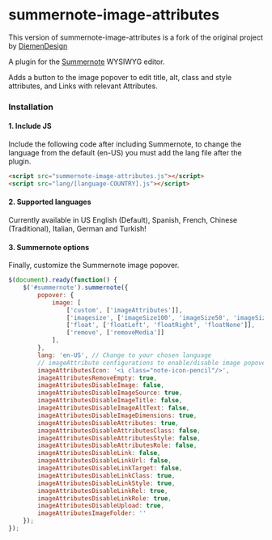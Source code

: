 # summernote-image-attributes

This version of summernote-image-attributes is a fork of the original project by [DiemenDesign](https://github.com/DiemenDesign/summernote-image-attributes)

A plugin for the [Summernote](https://github.com/summernote/summernote/) WYSIWYG editor.

Adds a button to the image popover to edit title, alt, class and style attributes, and Links with relevant Attributes.

### Installation

#### 1. Include JS

Include the following code after including Summernote, to change the language from the default (en-US) you must add the lang file after the plugin.

````html
<script src="summernote-image-attributes.js"></script>
<script src="lang/[language-COUNTRY].js"></script>
````

#### 2. Supported languages
Currently available in US English (Default), Spanish, French, Chinese (Traditional), Italian, German and Turkish!

#### 3. Summernote options
Finally, customize the Summernote image popover.

````javascript
$(document).ready(function() {
    $('#summernote').summernote({
        popover: {
            image: [
                ['custom', ['imageAttributes']],
                ['imagesize', ['imageSize100', 'imageSize50', 'imageSize25']],
                ['float', ['floatLeft', 'floatRight', 'floatNone']],
                ['remove', ['removeMedia']]
            ],
        },
        lang: 'en-US', // Change to your chosen language
        // imageAttribute configurations to enable/disable image popover tabs/fields
        imageAttributesIcon: '<i class="note-icon-pencil"/>',
        imageAttributesRemoveEmpty: true,
        imageAttributesDisableImage: false,
        imageAttributesDisableImageSource: true,
        imageAttributesDisableImageTitle: false,
        imageAttributesDisableImageAltText: false,
        imageAttributesDisableImageDimensions: true,
        imageAttributesDisableAttributes: true,
        imageAttributesDisableAttributesClass: false,
        imageAttributesDisableAttributesStyle: false,
        imageAttributesDisableAttributesRole: false,
        imageAttributesDisableLink: false,
        imageAttributesDisableLinkUrl: false,
        imageAttributesDisableLinkTarget: false,
        imageAttributesDisableLinkClass: true,
        imageAttributesDisableLinkStyle: true,
        imageAttributesDisableLinkRel: true,
        imageAttributesDisableLinkRole: true,
        imageAttributesDisableUpload: true,
        imageAttributesImageFolder: ''
    });
});
````
